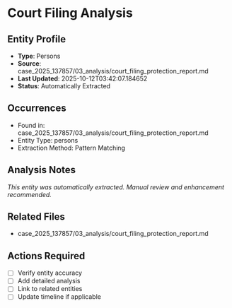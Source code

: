 # Court Filing Analysis

## Entity Profile
- **Type**: Persons
- **Source**: case_2025_137857/03_analysis/court_filing_protection_report.md
- **Last Updated**: 2025-10-12T03:42:07.184652
- **Status**: Automatically Extracted

## Occurrences
- Found in: case_2025_137857/03_analysis/court_filing_protection_report.md
- Entity Type: persons
- Extraction Method: Pattern Matching

## Analysis Notes
*This entity was automatically extracted. Manual review and enhancement recommended.*

## Related Files
- case_2025_137857/03_analysis/court_filing_protection_report.md

## Actions Required
- [ ] Verify entity accuracy
- [ ] Add detailed analysis
- [ ] Link to related entities
- [ ] Update timeline if applicable

